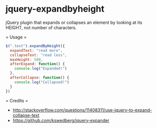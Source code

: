 jquery-expandbyheight
=====================

jQuery plugin that expands or collapses an element by looking at its HEIGHT, not number of characters.

= Usage =

```javascript
$(".text").expandByHeight({
  expandText: "read more",
  collapseText: "read less",
  maxHeight: 500,
  afterExpand: function() {
    console.log("Expanded!")
  },
  afterCollapse: function() {
    console.log("Collapsed!")
  }
})
```

= Credits =

* http://stackoverflow.com/questions/11408311/use-jquery-to-expand-collapse-text
* https://github.com/kswedberg/jquery-expander
